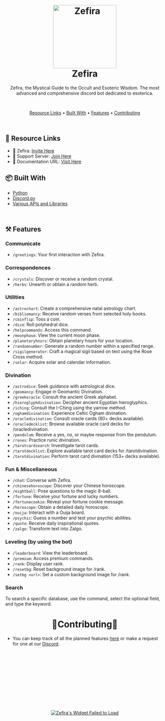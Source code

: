 <h1 align="center">
  <br>
  <a href="https://github.com/Zefira"><img src="https://cdn.discordapp.com/avatars/1064675253202210957/dfe7f563b41b661672974d275596f52f.png?size=1024" height="200" alt="Zefira"></a>
  <br>
  Zefira
  <br>
</h1>

<p align="center">Zefira, the Mystical Guide to the Occult and Esoteric Wisdom. The most advanced and comprehensive discord bot dedicated to esoterica.</p>

<br>

<p align="center">
  <a href="#-resource-links">Resource Links</a>
  •
  <a href="#-built-with">Built With</a>
  •
  <a href="#-features">Features</a>
  •
  <a href="#-contributing">Contributing</a>
</p>

<br>

## 🔗 Resource Links

- 🤖 Zefira: [Invite Here](https://discord.com/api/oauth2/authorize?client_id=1064675253202210957&permissions=274878286912&scope=bot%20applications.commands)
- 🤝 Support Server: [Join Here](http://discord.gg/thelema)
- 📂 Documentation URL: [Visit Here](https://zefira.io/)

## 📦 Built With

- [Python](https://www.python.org/)
- [Discord.py](https://discordpy.readthedocs.io/en/stable/)
- [Various APIs and Libraries](https://github.com/Zefira-bot/Zefira)

<br>

## ⚒️ Features

### Communicate
- `/greetings`: Your first interaction with Zefira.

### Correspondences
- `/crystals`: Discover or receive a random crystal.
- `/herbs`: Unearth or obtain a random herb.

### Utilities
- `/astrochart`: Create a comprehensive natal astrology chart.
- `/bibliomancy`: Receive random verses from selected holy books.
- `/coinflip`: Toss a coin.
- `/dice`: Roll polyhedral dice.
- `/helpcommands`: Access this command.
- `/moonphase`: View the current moon phase.
- `/planetaryhours`: Obtain planetary hours for your location.
- `/randomnumber`: Generate a random number within a specified range.
- `/sigilgenerator`: Craft a magical sigil based on text using the Rose Cross method.
- `/solar`: Acquire solar and calendar information.

### Divination
- `/astrodice`: Seek guidance with astrological dice.
- `/geomancy`: Engage in Geomantic Divination.
- `/greekoracle`: Consult the ancient Greek alphabet.
- `/hieroglyphdivination`: Decipher ancient Egyptian hieroglyphics.
- `/iching`: Consult the I-Ching using the yarrow method.
- `/oghamdivination`: Experience Celtic Ogham divination.
- `/oracledivination`: Consult oracle cards (80+ decks available).
- `/oracledecklist`: Browse available oracle card decks for /oracledivination.
- `/pendulum`: Receive a yes, no, or maybe response from the pendulum.
- `/runes`: Practice runic divination.
- `/tarotcardsearch`: Investigate tarot cards.
- `/tarotdecklist`: Explore available tarot card decks for /tarotdivination.
- `/tarotdivination`: Perform tarot card divination (153+ decks available).

### Fun & Miscellaneous
- `/chat`: Converse with Zefira.
- `/chinesehoroscope`: Discover your Chinese horoscope.
- `/eightball`: Pose questions to the magic 8-ball.
- `/fortune`: Receive your fortune and lucky numbers.
- `/fortunecookie`: Reveal your fortune cookie message.
- `/horoscope`: Obtain a detailed daily horoscope.
- `/ouija`: Interact with a Ouija board.
- `/psychic`: Guess a number and test your psychic abilities.
- `/quote`: Receive daily inspirational quotes.
- `/zalgo`: Transform text into Zalgo.

### Leveling (by using the bot)
- `/leaderboard`: View the leaderboard.
- `/premium`: Access premium commands.
- `/rank`: Display user rank.
- `/resetbg`: Reset background image for /rank.
- `/setbg <url>`: Set a custom background image for /rank.

### Search
To search a specific database, use the command, select the optional field, and type the keyword.

<h1 align="center">🤝Contributing🤝</h1>

- You can keep track of all the planned features [here](https://github.com/Zefira-bot/projects) or make a request for one at our [Discord](http://discord.gg/thelema).
<br><br><br><br><br><br><br><br><br><br><br><br>
<center>

  <a href="https://discords.com/bots/bots/1064675253202210957" >
            <img src="https://discords.com/bots/api/bot/1064675253202210957/widget" title="Visit Zefira listed on Discords.com!" alt="Zefira's Widget Failed to Load" /></a>
        </center>

